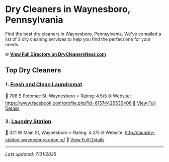 # Dry Cleaners in Waynesboro, Pennsylvania

Find the best dry cleaners in Waynesboro, Pennsylvania. We've compiled a list of 2 dry cleaning services to help you find the perfect one for your needs.

🌐 **[View Full Directory on DryCleanersNear.com](https://drycleanersnear.com/city/US/Pennsylvania/Waynesboro)**

## Top Dry Cleaners

### 1. [Fresh and Clean Laundromat](https://drycleanersnear.com/dryCleaner/6879aaa4bf3f71911faac05a/fresh-and-clean-laundromat)
📍 708 S Potomac St, Waynesboro
⭐ Rating: 4.5/5
🌐 Website: https://www.facebook.com/profile.php?id=61574426536406
🔗 [View Full Details](https://drycleanersnear.com/dryCleaner/6879aaa4bf3f71911faac05a/fresh-and-clean-laundromat)

### 2. [Laundry Station](https://drycleanersnear.com/dryCleaner/6879aab2bf3f71911faac20a/laundry-station)
📍 321 W Main St, Waynesboro
⭐ Rating: 4.2/5
🌐 Website: http://laundry-station-waynesboro.edan.io/
🔗 [View Full Details](https://drycleanersnear.com/dryCleaner/6879aab2bf3f71911faac20a/laundry-station)


---

*Last updated: 7/31/2025*
